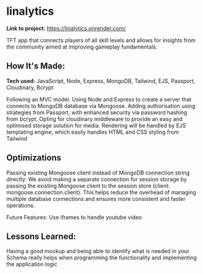 # linalytics

**Link to project:** https://linalytics.onrender.com/

TFT app that connects players of all skill levels and allows for insights from the community aimed at improving gameplay fundamentals.

## How It's Made:

**Tech used:** JavaScript, Node, Express, MongoDB, Tailwind, EJS, Passport, Cloudinary, Bcrypt

Following an MVC model.
Using Node and Express to create a server that connects to MongoDB database via Mongoose. 
Adding authorisation using strategies from Passport, with enhanced security via password hashing from bcrypt. 
Opting for cloudinary middleware to provide an easy and optimised storage solution for media.
Rendering will be handled by EJS templating engine, which easily handles HTML and CSS styling from Tailwind

## Optimizations

Passing existing Mongoose client instead of MongoDB connection string directly:
We avoid making a separate connection for session storage by passing the existing Mongoose client to the session store (client: mongoose.connection.client).
This helps reduce the overhead of managing multiple database connections and ensures more consistent and faster operations.

Future Features: 
Use iframes to handle youtube video 

## Lessons Learned:

Having a good mockup and being able to identify what is needed in your Schema really helps when programming the functionality and implementing the application logic



